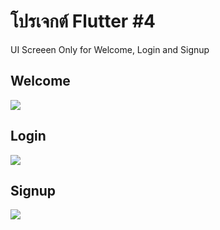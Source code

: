 # โปรเจกต์ Flutter #4

UI Screeen Only for Welcome, Login and Signup 

## Welcome ##

<img src="https://github.com/user-attachments/assets/fff62aec-4fa8-46b4-94d3-6db358e39ccd">

## Login ##

<img src="https://github.com/user-attachments/assets/42a2d1a0-f747-4164-ae45-e3ee957a438c">

## Signup ##

<img src="https://github.com/user-attachments/assets/6313f3bd-0af2-44d3-a2b1-f883a6885c2e">
